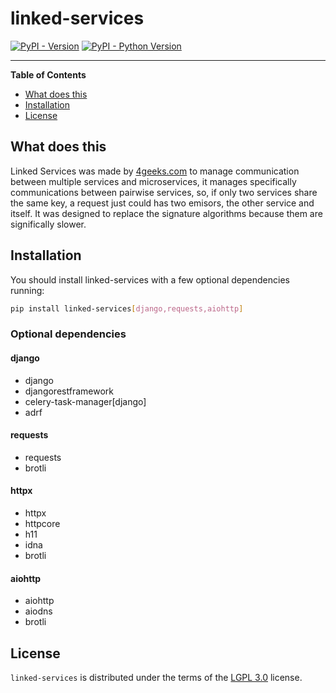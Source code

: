 # linked-services

[![PyPI - Version](https://img.shields.io/pypi/v/linked-services.svg)](https://pypi.org/project/linked-services)
[![PyPI - Python Version](https://img.shields.io/pypi/pyversions/linked-services.svg)](https://pypi.org/project/linked-services)

---

**Table of Contents**

- [What does this](#what-does-this)
- [Installation](#installation)
- [License](#license)

## What does this

Linked Services was made by [4geeks.com](https://4geeks.com) to manage communication between multiple services and microservices, it manages specifically communications between pairwise services, so, if only two services share the same key, a request just could has two emisors, the other service and itself. It was designed to replace the signature algorithms because them are significally slower.

## Installation

You should install linked-services with a few optional dependencies running:

```bash
pip install linked-services[django,requests,aiohttp]
```

### Optional dependencies

#### django

- django
- djangorestframework
- celery-task-manager[django]
- adrf

#### requests

- requests
- brotli

#### httpx

- httpx
- httpcore
- h11
- idna
- brotli

#### aiohttp

- aiohttp
- aiodns
- brotli

## License

`linked-services` is distributed under the terms of the [LGPL 3.0](https://spdx.org/licenses/LGPL-3.0-or-later.html) license.
